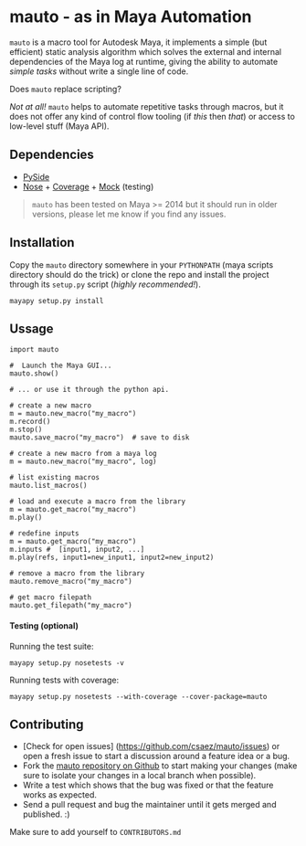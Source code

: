mauto - as in Maya Automation
=============================
`mauto` is a macro tool for Autodesk Maya, it implements a simple
(but efficient) static analysis algorithm which solves the external and
internal dependencies of the Maya log at runtime, giving the ability to
automate _simple tasks_ without write a single line of code.

Does `mauto` replace scripting?

_Not at all!_ `mauto` helps to automate repetitive tasks through macros,
but it does not offer any kind of control flow tooling (if _this_ then _that_)
or access to low-level stuff (Maya API).


## Dependencies

- [PySide](http://qt-project.org/wiki/PySide)
- [Nose](http://nose.readthedocs.org) + [Coverage](http://coverage.readthedocs.org) + [Mock](http://mock.readthedocs.org) (testing)

> `mauto` has been tested on Maya >= 2014 but it should run in older
versions, please let me know if you find any issues.


## Installation

Copy the `mauto` directory somewhere in your `PYTHONPATH` (maya scripts
directory should do the trick) or clone the repo and install the project
through its `setup.py` script (_highly recommended!_).

    mayapy setup.py install


## Ussage

    import mauto
    
    #  Launch the Maya GUI...
    mauto.show()

    # ... or use it through the python api.

    # create a new macro
    m = mauto.new_macro("my_macro")
    m.record()
    m.stop()
    mauto.save_macro("my_macro")  # save to disk

    # create a new macro from a maya log
    m = mauto.new_macro("my_macro", log)
    
    # list existing macros
    mauto.list_macros()

    # load and execute a macro from the library
    m = mauto.get_macro("my_macro")
    m.play()
    
    # redefine inputs
    m = mauto.get_macro("my_macro")
    m.inputs #  [input1, input2, ...]
    m.play(refs, input1=new_input1, input2=new_input2)

    # remove a macro from the library
    mauto.remove_macro("my_macro")

    # get macro filepath
    mauto.get_filepath("my_macro")

#### Testing (optional)

Running the test suite:

    mayapy setup.py nosetests -v

Running tests with coverage:

    mayapy setup.py nosetests --with-coverage --cover-package=mauto


## Contributing

- [Check for open issues] (https://github.com/csaez/mauto/issues) or open
a fresh issue to start a discussion around a feature idea or a bug.
- Fork the [mauto repository on Github](https://github.com/csaez/mauto)
to start making your changes (make sure to isolate your changes in a local branch when possible).
- Write a test which shows that the bug was fixed or that the feature works
as expected.
- Send a pull request and bug the maintainer until it gets merged and
published. :)

Make sure to add yourself to `CONTRIBUTORS.md`